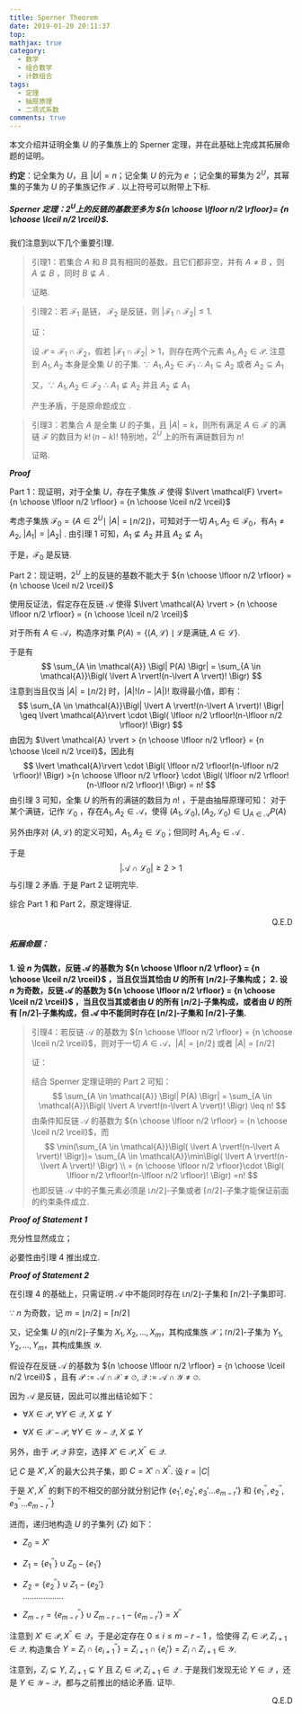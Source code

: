 ```yaml
---
title: Sperner Theorem
date: 2019-01-20 20:11:37
top:
mathjax: true
category:
  - 数学
  - 组合数学
  - 计数组合
tags:
  - 定理
  - 抽屉原理
  - 二项式系数
comments: true
---
```


本文介绍并证明全集 $U$ 的子集族上的 Sperner 定理，并在此基础上完成其拓展命题的证明。

<!-- more -->

**约定**：记全集为 $U$，且 $\lvert U \rvert=n$；记全集 $U$ 的元为 $e$ ；记全集的幂集为 $2^{U}$，其幂集的子集为 $U$ 的子集族记作 $\mathcal{F}$ . 以上符号可以附带上下标. 

##### Sperner 定理：**$2^U$上的反链的基数至多为 ${n \choose \lfloor n/2 \rfloor}= {n \choose \lceil n/2 \rceil}$.**

我们注意到以下几个重要引理.

> 引理1：若集合 $A$ 和 $B$ 具有相同的基数，且它们都非空，并有 $A \neq B$ ，则 $A \nsubseteq B$ ，同时 $B \nsubseteq A$ .
>
> 证略.



> 引理2：若 $\mathcal{F}_1$ 是链， $\mathcal{F}_2$ 是反链，则 $\lvert \mathcal{F}_1 \cap \mathcal{F}_2 \rvert \leq 1$.
>
> 证：
>
> 设 $\mathcal{P}=\mathcal{F}_1 \cap \mathcal{F}_2$，假若 $\lvert \mathcal{F}_1 \cap \mathcal{F}_2 \rvert > 1$，则存在两个元素 $A_1, A_2 \in \mathcal{P}$.
> 注意到 $A_1, A_2$ 本身是全集 $U$ 的子集.
> $\because$ $A_1, A_2 \in \mathcal{F}_1$
> $\therefore$  $A_1 \subseteq A_2$ 或者 $A_2 \subseteq A_1$
>
> 又，$\because$ $A_1, A_2 \in \mathcal{F}_2$
> $\therefore$  $A_1 \nsubseteq A_2$ 并且 $A_2 \nsubseteq A_1$
>
> 产生矛盾，于是原命题成立 .



> 引理3：若集合 $A$ 是全集 $U$ 的子集，且 $\lvert A \rvert =k$，则所有满足 $A\in \mathcal{F}$ 的满链 $\mathcal{F}$ 的数目为 $k!\,(n-k)!$
> 特别地，$2^U$ 上的所有满链数目为 $n!$
>
> 证略.

***Proof***

Part 1：现证明，对于全集 $U$，存在子集族 $\mathcal{F}$ 使得 $\lvert \mathcal{F} \rvert= {n \choose \lfloor n/2 \rfloor} = {n \choose \lceil n/2 \rceil}$

考虑子集族 $\mathcal{F}_0 = \{ A \in 2^U \mid \ \lvert A \rvert =  \lfloor n/2 \rfloor \}$，可知对于一切 $A_1,A_2 \in \mathcal{F}_0$，有$A_1 \neq A_2, \ \lvert A_1 \rvert = \lvert A_2 \rvert$ .
由引理 1 可知，$A_1 \nsubseteq A_2$ 并且 $A_2 \nsubseteq A_1$

于是，$\mathcal{F}_0$ 是反链.

Part 2：现证明，$2^U$ 上的反链的基数不能大于 ${n \choose \lfloor n/2 \rfloor} = {n \choose \lceil n/2 \rceil}$

使用反证法，假定存在反链 $\mathcal{A}$ 使得 $\lvert \mathcal{A} \rvert > {n \choose \lfloor n/2 \rfloor} = {n \choose \lceil n/2 \rceil}$

对于所有 $A \in \mathcal{A}$，构造序对集 $P(A)=\{(A, \mathcal{L}) \mid \mathcal{L} \text{是满链}, A \in \mathcal{L} \}$.

于是有
$$
\sum_{A \in \mathcal{A}}  \Bigl| P(A) \Bigr| = \sum_{A \in \mathcal{A}}\Bigl( \lvert A \rvert!(n-\lvert A \rvert)! \Bigr)
$$
注意到当且仅当 $\lvert A \rvert = \lfloor n/2 \rfloor$ 时，$\lvert A \rvert!(n-\lvert A \rvert)!$ 取得最小值，即有：
$$
\sum_{A \in \mathcal{A}}\Bigl| \lvert A \rvert!(n-\lvert A \rvert)! \Bigr| \geq \lvert \mathcal{A}\rvert \cdot \Bigl( \lfloor n/2 \rfloor!(n-\lfloor n/2 \rfloor)! \Bigr)
$$
由因为 $\lvert \mathcal{A} \rvert > {n \choose \lfloor n/2 \rfloor} = {n \choose \lceil n/2 \rceil}$，因此有
$$
\lvert \mathcal{A}\rvert \cdot \Bigl( \lfloor n/2 \rfloor!(n-\lfloor n/2 \rfloor)! \Bigr) >{n \choose \lfloor n/2 \rfloor} \cdot \Bigl( \lfloor n/2 \rfloor!(n-\lfloor n/2 \rfloor)! \Bigr) = n!
$$
由引理 3 可知，全集 $U$ 的所有的满链的数目为 $n!$ ，于是由抽屉原理可知：
对于某个满链，记作 $\mathcal{L}_0$ ，存在$A_1,A_2 \in \mathcal{A}$，使得 $(A_1,\mathcal{L}_0),  (A_2,\mathcal{L}_0) \in \bigcup_{A \in \mathcal{A}} P(A)$

另外由序对 $(A, \mathcal{L})$ 的定义可知，$A_1, A_2 \in \mathcal{L}_0$；但同时 $A_1, A_2 \in \mathcal{A}$ .

于是
$$
\lvert \mathcal{A}\  \cap \ \mathcal{L}_0 \rvert \geq 2 >1
$$
与引理 2 矛盾.
于是 Part 2 证明完毕.

综合 Part 1 和 Part 2，原定理得证.

<p align="right">Q.E.D</p>

##### **拓展命题：**
**1. 设 $n$ 为偶数，反链 $\mathcal{A}$ 的基数为 ${n \choose \lfloor n/2 \rfloor} = {n \choose \lceil n/2 \rceil}$ ，当且仅当其恰由 $U$ 的所有 $\lfloor n/2 \rfloor$-子集构成；**
**2. 设 $n$ 为奇数，反链 $\mathcal{A}$ 的基数为 ${n \choose \lfloor n/2 \rfloor} = {n \choose \lceil n/2 \rceil}$ ，当且仅当其或者由 $U$ 的所有 $\lfloor n/2 \rfloor$-子集构成，或者由 $U$ 的所有 $\lceil n/2 \rceil$-子集构成，但 $\mathcal{A}$ 中不能同时存在 $\lfloor n/2 \rfloor$-子集和 $\lceil n/2 \rceil$-子集.**

> 引理4：若反链 $\mathcal{A}$ 的基数为 ${n \choose \lfloor n/2 \rfloor} = {n \choose \lceil n/2 \rceil}$，则对于一切 $A \in \mathcal{A}$，$\lvert A \rvert = \lfloor n/2 \rfloor$ 或者 $\lvert A \rvert = \lceil n/2 \rceil$
>
> 证：
>
> 结合 Sperner 定理证明的 Part 2 可知：
> $$
> \sum_{A \in \mathcal{A}}  \Bigl| P(A) \Bigr| = \sum_{A \in \mathcal{A}}\Bigl( \lvert A \rvert!(n-\lvert A \rvert)! \Bigr) \leq n!
> $$
> 由条件知反链 $\mathcal{A}$ 的基数为 ${n \choose \lfloor n/2 \rfloor} = {n \choose \lceil n/2 \rceil}$，而
> $$
> \min(\sum_{A \in \mathcal{A}}\Bigl( \lvert A \rvert!(n-\lvert A \rvert)! \Bigr))= \sum_{A \in \mathcal{A}}\min\Bigl( \lvert A \rvert!(n-\lvert A \rvert)! \Bigr)
> \\ = {n \choose \lfloor n/2 \rfloor}\cdot \Bigl( \lfloor n/2 \rfloor!(n-\lfloor n/2 \rfloor)! \Bigr) =n!
> $$
> 也即反链 $\mathcal{A}$ 中的子集元素必须是 $\lfloor n/2 \rfloor$-子集或者 $\lceil n/2 \rceil$-子集才能保证前面的约束条件成立.

***Proof of Statement 1***

充分性显然成立；

必要性由引理 4 推出成立.

***Proof of Statement 2***

在引理 4 的基础上，只需证明 $\mathcal{A}$ 中不能同时存在 $\lfloor n/2 \rfloor$-子集和 $\lceil n/2 \rceil$-子集即可.

$\because$ $n$ 为奇数，记 $m=\lfloor n/2 \rfloor = \lceil n/2 \rceil$

又，记全集 $U$ 的$\lfloor n/2 \rfloor$-子集为 $X_1, X_2, \dots, X_m$，其构成集族 $\mathcal{X}$；$\lceil n/2 \rceil$-子集为 $Y_1, Y_2, \dots, Y_m$，其构成集族 $\mathcal{Y}$.

假设存在反链 $\mathcal{A}$ 的基数为 ${n \choose \lfloor n/2 \rfloor} = {n \choose \lceil n/2 \rceil}$ ，且有 $\mathcal{P}:=\mathcal{A} \cap \mathcal{X} \neq \varnothing, \ \mathcal{Q}:=\mathcal{A} \cap \mathcal{Y} \neq \varnothing$.

因为 $\mathcal{A}$ 是反链，因此可以推出结论如下：

- $\forall X \in \mathcal{P}, \ \forall Y \in \mathcal{Q},  \  X \nsubseteq Y$

- $\forall X \in \mathcal{X-P}, \ \forall Y \in \mathcal{Y-Q},  \  X \nsubseteq Y$



另外，由于 $\mathcal{P},\mathcal{Q}$ 非空，选择 $X' \in \mathcal{P}, X^{''} \in \mathcal{Q}$. 

记 $C$ 是 $X', X^{''}$的最大公共子集，即 $C= X' \cap X^{''}$. 设 $r= \lvert C \rvert$

于是 $X', X^{''}$ 的剩下的不相交的部分就分别记作 $\{e_1',e_2',e_3' \dots e_{m-r}' \}$ 和 $\{e_1^{''},e_2^{''},e_3^{''} \dots e_{m-r}^{''} \}$

进而，递归地构造 $U$ 的子集列 $\{Z\}$ 如下：

- $Z_0=X'$

- $Z_1=\{e_1^{''}\} \cup Z_0 - \{e_1'\}$

- $Z_2=\{e_2^{''}\} \cup Z_1 - \{e_2'\}$  
  ………………

- $Z_{m-r}=\{e_{m-r}^{''}\} \cup Z_{m-r-1} - \{e_{m-r}'\}=X^{''}$

注意到 $X' \in \mathcal{P}, X^{''} \in \mathcal{Q}$，于是必定存在 $0 \leq i \leq m-r-1$ ，恰使得 $Z_i \in \mathcal{P}, Z_{i+1} \in \mathcal{Q}$.
构造集合 $Y=Z_i \cap \{e_{i+1}^{''}\}=Z_{i+1} \cap \{e_i'\}=Z_i \cap Z_{i+1} \in \mathcal{Y}$.

注意到，$Z_i \subsetneq Y, \ Z_{i+1} \subsetneq Y$ 且 $Z_i \in \mathcal{P}, Z_{i+1} \in \mathcal{Q}$ . 于是我们发现无论 $Y \in \mathcal{Q}$ ，还是 $Y \in \mathcal{Y}-\mathcal{Q}$，都与之前推出的结论矛盾. 证毕.

<p align="right">Q.E.D</p>

